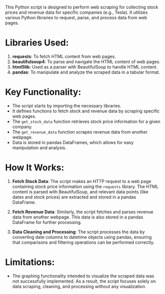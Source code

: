 This Python script is designed to perform web scraping for collecting stock prices and revenue data for specific companies (e.g., Tesla). It utilizes various Python libraries to request, parse, and process data from web pages.

# Libraries Used:
1. **requests**: To fetch HTML content from web pages.
2. **beautifulsoup4**: To parse and navigate the HTML content of web pages.
3. **html5lib**: Used as a parser with BeautifulSoup to handle HTML content.
4. **pandas**: To manipulate and analyze the scraped data in a tabular format.

# Key Functionality:
- The script starts by importing the necessary libraries.
- It defines functions to fetch stock and revenue data by scraping specific web pages.
- The `get_stock_data` function retrieves stock price information for a given company.
- The `get_revenue_data` function scrapes revenue data from another webpage.
- Data is stored in pandas DataFrames, which allows for easy manipulation and analysis.

# How It Works:
1. **Fetch Stock Data**: The script makes an HTTP request to a web page containing stock price information using the `requests` library. The HTML content is parsed with BeautifulSoup, and relevant data points (like dates and stock prices) are extracted and stored in a pandas DataFrame.

2. **Fetch Revenue Data**: Similarly, the script fetches and parses revenue data from another webpage. This data is also stored in a pandas DataFrame for further processing.

3. **Data Cleaning and Processing**: The script processes the data by converting date columns to datetime objects using pandas, ensuring that comparisons and filtering operations can be performed correctly.

# Limitations:
- The graphing functionality intended to visualize the scraped data was not successfully implemented. As a result, the script focuses solely on data scraping, cleaning, and processing without any visualization.
